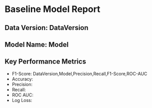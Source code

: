 # Baseline Model Report

## Data Version: DataVersion

## Model Name: Model

## Key Performance Metrics

* F1-Score: DataVersion,Model,Precision,Recall,F1-Score,ROC-AUC
* Accuracy: 
* Precision: 
* Recall: 
* ROC AUC: 
* Log Loss: 


